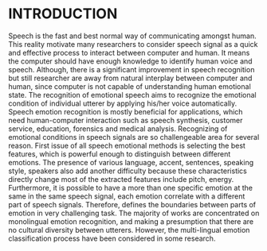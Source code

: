 # INTRODUCTION
																			 
Speech is the fast and best normal way of communicating amongst human. This reality motivate many
researchers to consider speech signal as a quick and effective process to interact between computer and human. It
means the computer should have enough knowledge to identify human voice and speech. Although, there is a
significant improvement in speech recognition but still researcher are away from natural interplay between computer
and human, since computer is not capable of understanding human emotional state. The recognition of emotional
speech aims to recognize the emotional condition of individual utterer by applying his/her voice automatically.
Speech emotion recognition is mostly beneficial for applications, which need human-computer interaction such as
speech synthesis, customer service, education, forensics and medical analysis.
Recognizing of emotional conditions in speech signals are so challengeable area for several reason. First issue of
all speech emotional methods is selecting the best features, which is powerful enough to distinguish between
different emotions. The presence of various language, accent, sentences, speaking style, speakers also add another
difficulty because these characteristics directly change most of the extracted features include pitch, energy.
Furthermore, it is possible to have a more than one specific emotion at the same in the same speech signal, each
emotion correlate with a different part of speech signals. Therefore, defines the boundaries between parts of emotion
in very challenging task. The majority of works are concentrated on monolingual emotion recognition, and making a
presumption that there are no cultural diversity between utterers. However, the multi-lingual emotion classification
process have been considered in some research.
